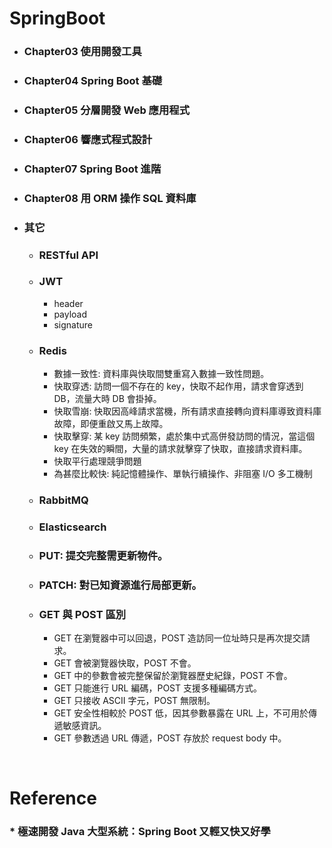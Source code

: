 SpringBoot
=====
* ### Chapter03 使用開發工具
* ### Chapter04 Spring Boot 基礎
* ### Chapter05 分層開發 Web 應用程式
* ### Chapter06 響應式程式設計
* ### Chapter07 Spring Boot 進階
* ### Chapter08 用 ORM 操作 SQL 資料庫
* ### 其它
	* ### RESTful API
	* ### JWT
		* header
		* payload
		* signature
	* ### Redis
		* 數據一致性: 資料庫與快取間雙重寫入數據一致性問題。
		* 快取穿透: 訪問一個不存在的 key，快取不起作用，請求會穿透到 DB，流量大時 DB 會掛掉。
		* 快取雪崩: 快取因高峰請求當機，所有請求直接轉向資料庫導致資料庫故障，即便重啟又馬上故障。
		* 快取擊穿: 某 key 訪問頻繁，處於集中式高併發訪問的情況，當這個 key 在失效的瞬間，大量的請求就擊穿了快取，直接請求資料庫。
		* 快取平行處理競爭問題
		* 為甚麼比較快: 純記憶體操作、單執行續操作、非阻塞 I/O 多工機制
	* ### RabbitMQ
	* ### Elasticsearch
	* ### PUT: 提交完整需更新物件。
	* ### PATCH: 對已知資源進行局部更新。
	* ### GET 與 POST 區別
		* GET 在瀏覽器中可以回退，POST 造訪同一位址時只是再次提交請求。
		* GET 會被瀏覽器快取，POST 不會。
		* GET 中的參數會被完整保留於瀏覽器歷史紀錄，POST 不會。
		* GET 只能進行 URL 編碼，POST 支援多種編碼方式。
		* GET 只接收 ASCII 字元，POST 無限制。
		* GET 安全性相較於 POST 低，因其參數暴露在 URL 上，不可用於傳遞敏感資訊。
		* GET 參數透過 URL 傳遞，POST 存放於 request body 中。
<br />

Reference
=====
### * 極速開發 Java 大型系統：Spring Boot 又輕又快又好學
